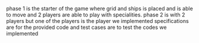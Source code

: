 phase 1 is the starter of the game where grid and ships is placed and is able to move and 2 players are able to play with specialities.
phase 2 is with 2 players but one of the players is the player we implemented 
specifications are for the provided code
and test cases are to test the codes we implemented 
